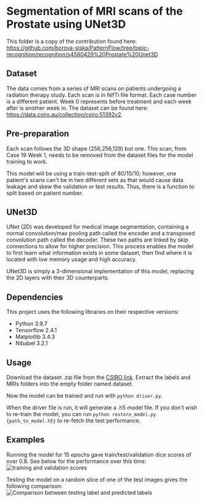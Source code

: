 # Segmentation of MRI scans of the Prostate using UNet3D

This folder is a copy of the contribution found here: https://github.com/borova-siska/PatternFlow/tree/topic-recognition/recognition/s4580429%20Prostate%20Unet3D

## Dataset
The data comes from a series of MRI scans on patients undergoing a radiation therapy study. Each scan is in NifTi file format. Each case number is a different patient. Week 0 represents before treatment and each week after is another week in. The dataset can be found here: https://data.csiro.au/collection/csiro:51392v2.

## Pre-preparation
Each scan follows the 3D shape (256,256,128) but one. This scan, from Case 19 Week 1, needs to be removed from the dataset files for the model training to work.

This model will be using a train-test-split of 80/10/10; however, one patient's scans can't be in two different sets as that would cause data leakage and skew the validation or test results. Thus, there is a function to split based on patient number.

## UNet3D
UNet (2D) was developed for medical image segmentation, containing a normal convolution/max pooling path called the encoder and a transposed convolution path called the decoder. These two paths are linked by skip connections to allow for higher precision. This process enables the model to first learn what information exists in some dataset, then find where it is located with low memory usage and high accuracy.

UNet3D is simply a 3-dimensional implementation of this model, replacing the 2D layers with their 3D counterparts.


## Dependencies
This project uses the following libraries on their respective versions:
- Python 3.9.7
- Tensorflow 2.4.1
- Matplotlib 3.4.3
- Nibabel 3.2.1
  

## Usage
Download the dataset .zip file from the [CSIRO link](https://data.csiro.au/collection/csiro:51392v2). Extract the labels and MRIs folders into the empty folder named dataset.

Now the model can be trained and run with `python driver.py`.

When the driver file is run, it will generate a .h5 model file. If you don't wish to re-train the model, you can run `python restore_model.py {path_to_model.h5}` to re-fetch the test performance. 
 
## Examples
Running the model for 15 epochs gave train/test/validation dice scores of over 0.8. See below for the performance over this time:
![training and validation scores](https://github.com/borova-siska/PatternFlow/blob/topic-recognition/recognition/s4580429%20Prostate%20Unet3D/images/dice.png?raw=true)

Testing the model on a random slice of one of the test images gives the following comparison:
![Comparison between testing label and predicted labels](https://github.com/borova-siska/PatternFlow/blob/topic-recognition/recognition/s4580429%20Prostate%20Unet3D/images/compare.png?raw=true)